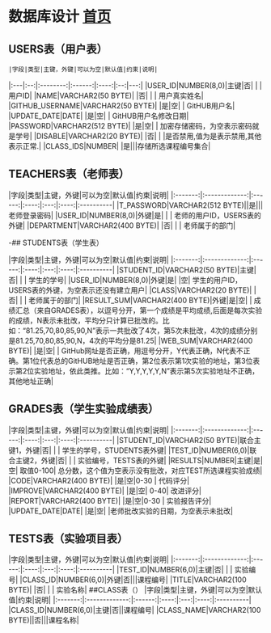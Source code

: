 # 数据库设计 [首页](./README.md)
    


## USERS表（用户表）

	|字段|类型|主键，外键|可以为空|默认值|约束|说明|
   |:---|:--:|:--------:|:------:|:----:|:--:|---:|
    |USER_ID|NUMBER(8,0)|主键|否| | | 用户ID|
    |NAME|VARCHAR2(50 BYTE)| |否| | | 用户真实姓名|
    |GITHUB_USERNAME|VARCHAR2(50 BYTE)| |是|空| | GitHUB用户名|
    |UPDATE_DATE|DATE| |是|空| | GitHUB用户名修改日期|
    |PASSWORD|VARCHAR2(512 BYTE)| |是|空| | 加密存储密码，为空表示密码就是学号|
    |DISABLE|VARCHAR2(20 BYTE)| |否| | |是否禁用,值为是表示禁用,其他表示正常.|
	|CLASS_IDS|NUMBER| |是|||存储所选课程编号集合|
## TEACHERS表（老师表）

   |字段|类型|主键，外键|可以为空|默认值|约束|说明|
    |:-------:|:-------------:|:------:|:----:|:---:|:----:|:----------|
	|T_PASSWORD|VARCHAR2(512 BYTE)||是|||老师登录密码|
    |USER_ID|NUMBER(8,0)|外键|是| | | 老师的用户ID，USERS表的外键|
    |DEPARTMENT|VARCHAR2(400 BYTE)| |否| | | 老师属于的部门|


-## STUDENTS表（学生表）

   |字段|类型|主键，外键|可以为空|默认值|约束|说明|
    |:-------:|:-------------:|:------:|:----:|:---:|:----:|:----------|
    |STUDENT_ID|VARCHAR2(50 BYTE)|主键|否| | | 学生的学号|
    |USER_ID|NUMBER(8,0)|外键|是| |空| 学生的用户ID，USERS表的外键，为空表示还没有建立用户|
    |CLASS|VARCHAR2(20 BYTE)| |否| | | 老师属于的部门|
    |RESULT_SUM|VARCHAR2(400 BYTE)|外键|是|空| | 成绩汇总（来自GRADES表），以逗号分开，第一个成绩是平均成绩,后面是每次实验的成绩，N表示未批改，平均分只计算已批改的。比如：“81.25,70,80,85,90,N”表示一共批改了4次，第5次未批改，4次的成绩分别是81.25,70,80,85,90,N，4次的平均分是81.25|
    |WEB_SUM|VARCHAR2(400 BYTE)| |是|空| | GitHub网址是否正确，用逗号分开，Y代表正确，N代表不正确。第1位代表总的GitHUB地址是否正确，第2位表示第1次实验的地址，第3位表示第2位实验地址，依此类推。比如：“Y,Y,Y,Y,Y,N”表示第5次实验地址不正确，其他地址正确|

 ## GRADES表（学生实验成绩表）

   |字段|类型|主键，外键|可以为空|默认值|约束|说明|
    |:-------:|:-------------:|:------:|:----:|:---:|:----:|:----------|
    |STUDENT_ID|VARCHAR2(50 BYTE)|联合主键1，外键|否| | | 学生的学号，STUDENTS表外键|
    |TEST_ID|NUMBER(6,0)|联合主键2，外键|否| | | 实验编号，TESTS表的外键|
    |RESULTS|NUMBER|主键|是|空| 取值0-100| 总分数，这个值为空表示没有批改，对应TEST所选课程实验成绩|
    |CODE|VARCHAR2(400 BYTE)| |是|空|0-30 | 代码评分|
	|IMPROVE|VARCHAR2(400 BYTE)| |是|空| 0-40| 改进评分|
	 |REPORT|VARCHAR2(400 BYTE)| |是|空|0-30 | 实验报告评分|
    |UPDATE_DATE|DATE| |是|空| |老师批改实验的日期，为空表示未批改|

 ## TESTS表（实验项目表）

   |字段|类型|主键，外键|可以为空|默认值|约束|说明|
    |:-------:|:-------------:|:------:|:----:|:---:|:----:|:----------|
    |TEST_ID|NUMBER(6,0)|主键|否| | | 实验编号|
	|CLASS_ID|NUMBER(6,0)|外键|否|||课程编号|
    |TITLE|VARCHAR2(100 BYTE)| |否| | | 实验名称|
##CLASS表（）
  |字段|类型|主键，外键|可以为空|默认值|约束|说明|
    |:-------:|:-------------:|:------:|:----:|:---:|:----:|:----------|
	|CLASS_ID|NUMBER(6,0)|主键|否||课程编号|
	|CLASS_NAME|VARCHAR2(100 BYTE)||否|||课程名称|
